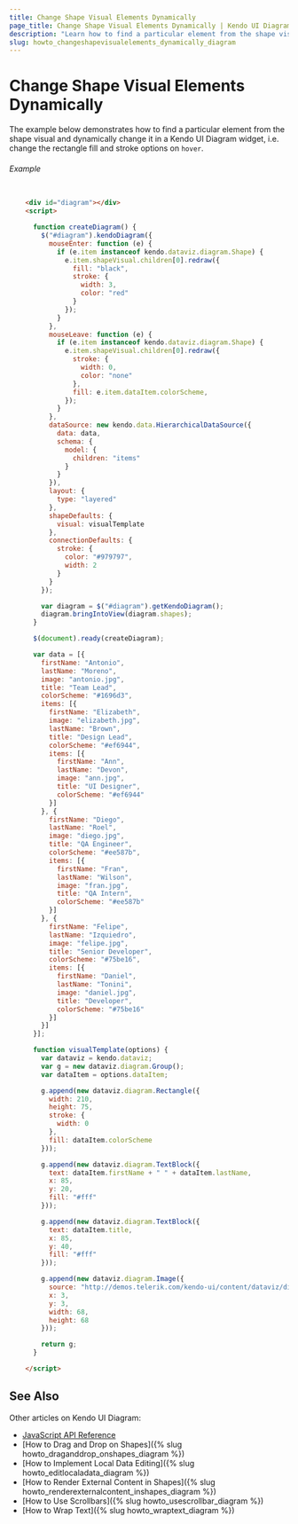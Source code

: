 ```yaml
---
title: Change Shape Visual Elements Dynamically
page_title: Change Shape Visual Elements Dynamically | Kendo UI Diagram
description: "Learn how to find a particular element from the shape visual and dynamically change it in a Kendo UI Diagram."
slug: howto_changeshapevisualelements_dynamically_diagram
---
```


# Change Shape Visual Elements Dynamically

The example below demonstrates how to find a particular element from the shape visual and dynamically change it in a Kendo UI Diagram widget, i.e. change the rectangle fill and stroke options on `hover`.

###### Example

```html

    <div id="diagram"></div>
    <script>

      function createDiagram() {
        $("#diagram").kendoDiagram({
          mouseEnter: function (e) {
            if (e.item instanceof kendo.dataviz.diagram.Shape) {
              e.item.shapeVisual.children[0].redraw({
                fill: "black",
                stroke: {
                  width: 3,
                  color: "red"
                }
              });
            }
          },
          mouseLeave: function (e) {
            if (e.item instanceof kendo.dataviz.diagram.Shape) {
              e.item.shapeVisual.children[0].redraw({
                stroke: {
                  width: 0,
                  color: "none"
                },
                fill: e.item.dataItem.colorScheme,
              });
            }
          },
          dataSource: new kendo.data.HierarchicalDataSource({
            data: data,
            schema: {
              model: {
                children: "items"
              }
            }
          }),
          layout: {
            type: "layered"
          },
          shapeDefaults: {
            visual: visualTemplate
          },
          connectionDefaults: {
            stroke: {
              color: "#979797",
              width: 2
            }
          }
        });

        var diagram = $("#diagram").getKendoDiagram();
        diagram.bringIntoView(diagram.shapes);
      }

      $(document).ready(createDiagram);

      var data = [{
        firstName: "Antonio",
        lastName: "Moreno",
        image: "antonio.jpg",
        title: "Team Lead",
        colorScheme: "#1696d3",
        items: [{
          firstName: "Elizabeth",
          image: "elizabeth.jpg",
          lastName: "Brown",
          title: "Design Lead",
          colorScheme: "#ef6944",
          items: [{
            firstName: "Ann",
            lastName: "Devon",
            image: "ann.jpg",
            title: "UI Designer",
            colorScheme: "#ef6944"
          }]
        }, {
          firstName: "Diego",
          lastName: "Roel",
          image: "diego.jpg",
          title: "QA Engineer",
          colorScheme: "#ee587b",
          items: [{
            firstName: "Fran",
            lastName: "Wilson",
            image: "fran.jpg",
            title: "QA Intern",
            colorScheme: "#ee587b"
          }]
        }, {
          firstName: "Felipe",
          lastName: "Izquiedro",
          image: "felipe.jpg",
          title: "Senior Developer",
          colorScheme: "#75be16",
          items: [{
            firstName: "Daniel",
            lastName: "Tonini",
            image: "daniel.jpg",
            title: "Developer",
            colorScheme: "#75be16"
          }]
        }]
      }];

      function visualTemplate(options) {
        var dataviz = kendo.dataviz;
        var g = new dataviz.diagram.Group();
        var dataItem = options.dataItem;

        g.append(new dataviz.diagram.Rectangle({
          width: 210,
          height: 75,
          stroke: {
            width: 0
          },
          fill: dataItem.colorScheme
        }));

        g.append(new dataviz.diagram.TextBlock({
          text: dataItem.firstName + " " + dataItem.lastName,
          x: 85,
          y: 20,
          fill: "#fff"
        }));

        g.append(new dataviz.diagram.TextBlock({
          text: dataItem.title,
          x: 85,
          y: 40,
          fill: "#fff"
        }));

        g.append(new dataviz.diagram.Image({
          source: "http://demos.telerik.com/kendo-ui/content/dataviz/diagram/people/" + dataItem.image,
          x: 3,
          y: 3,
          width: 68,
          height: 68
        }));

        return g;
      }

    </script>

```

## See Also

Other articles on Kendo UI Diagram:

* [JavaScript API Reference](/api/javascript/dataviz/ui/diagram)
* [How to Drag and Drop on Shapes]({% slug howto_draganddrop_onshapes_diagram %})
* [How to Implement Local Data Editing]({% slug howto_editlocaladata_diagram %})
* [How to Render External Content in Shapes]({% slug howto_renderexternalcontent_inshapes_diagram %})
* [How to Use Scrollbars]({% slug howto_usescrollbar_diagram %})
* [How to Wrap Text]({% slug howto_wraptext_diagram %})
